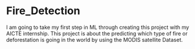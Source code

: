 # Fire_Detection
I am going to take my first step in ML through creating this project with my AICTE internship. 
This project is about the predicting which type of fire or deforestation is going in the world by using the MODIS satellite Dataset.
